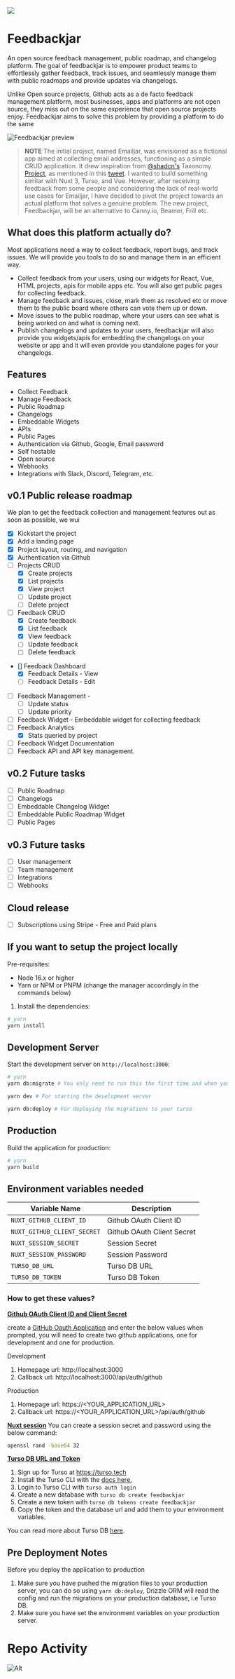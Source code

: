 [<img src="https://essentials.supersaas.dev/supersaas-banner.png">](http://supersaas.dev?ref=github-feedbackjar)

# Feedbackjar

An open source feedback management, public roadmap, and changelog platform. The goal of feedbackjar is to empower product teams to effortlessly gather feedback, track issues, and seamlessly manage them with public roadmaps and provide updates via changelogs.

Unlike Open source projects, Github acts as a de facto feedback management platform, most businesses, apps and platforms are not open source, they miss out on the same experience that open source projects enjoy. Feedbackjar aims to solve this problem by providing a platform to do the same

![Feedbackjar preview](https://feedbackjar.app/feedbackjar-dashboard.png)

> **NOTE**
> The initial project, named Emailjar, was envisioned as a fictional app aimed at collecting email addresses, functioning as a simple CRUD application. It drew inspiration from [@shadcn's](https://twitter.com/shadcn) Taxonomy [Project](https://tx.shadcn.com/), as mentioned in this [tweet](https://twitter.com/fayazara/status/1673915381499727872). I wanted to build something similar with Nuxt 3, Turso, and Vue. However, after receiving feedback from some people and considering the lack of real-world use cases for Emailjar, I have decided to pivot the project towards an actual platform that solves a genuine problem. The new project, Feedbackjar, will be an alternative to Canny.io, Beamer, Frill etc.

## What does this platform actually do?

Most applications need a way to collect feedback, report bugs, and track issues. We will provide you tools to do so and manage them in an efficient way.

- Collect feedback from your users, using our widgets for React, Vue, HTML projects, apis for mobile apps etc. You will also get public pages for collecting feedback.
- Manage feedback and issues, close, mark them as resolved etc or move them to the public board where others can vote them up or down.
- Move issues to the public roadmap, where your users can see what is being worked on and what is coming next.
- Publish changelogs and updates to your users, feedbackjar will also provide you widgets/apis for embedding the changelogs on your website or app and it will even provide you standalone pages for your changelogs.

## Features

- Collect Feedback
- Manage Feedback
- Public Roadmap
- Changelogs
- Embeddable Widgets
- APIs
- Public Pages
- Authentication via Github, Google, Email password
- Self hostable
- Open source
- Webhooks
- Integrations with Slack, Discord, Telegram, etc.

## v0.1 Public release roadmap

We plan to get the feedback collection and management features out as soon as possible, we wui

- [x] Kickstart the project
- [x] Add a landing page
- [x] Project layout, routing, and navigation
- [x] Authentication via Github
- [ ] Projects CRUD
  - [x] Create projects
  - [x] List projects
  - [x] View project
  - [ ] Update project
  - [ ] Delete project
- [ ] Feedback CRUD
  - [x] Create feedback
  - [x] List feedback
  - [x] View feedback
  - [ ] Update feedback
  - [ ] Delete feedback
- [] Feedback Dashboard
  - [x] Feedback Details - View
  - [ ] Feedback Details - Edit
- [ ] Feedback Management -
  - [ ] Update status
  - [ ] Update priority
- [ ] Feedback Widget - Embeddable widget for collecting feedback
- [ ] Feedback Analytics
  - [x] Stats queried by project
- [ ] Feedback Widget Documentation
- [ ] Feedback API and API key management.

## v0.2 Future tasks

- [ ] Public Roadmap
- [ ] Changelogs
- [ ] Embeddable Changelog Widget
- [ ] Embeddable Public Roadmap Widget
- [ ] Public Pages

## v0.3 Future tasks

- [ ] User management
- [ ] Team management
- [ ] Integrations
- [ ] Webhooks

## Cloud release

- [ ] Subscriptions using Stripe - Free and Paid plans

## If you want to setup the project locally

Pre-requisites:

- Node 16.x or higher
- Yarn or NPM or PNPM (change the manager accordingly in the commands below)

1. Install the dependencies:

```bash
# yarn
yarn install
```

## Development Server

Start the development server on `http://localhost:3000`:

```bash
# yarn
yarn db:migrate # You only need to run this the first time and when you make changes to the database schema

yarn dev # For starting the development server

yarn db:deploy # For deploying the migrations to your turso
```

## Production

Build the application for production:

```bash
# yarn
yarn build
```

## Environment variables needed

| Variable Name               | Description                |
| --------------------------- | -------------------------- |
| `NUXT_GITHUB_CLIENT_ID`     | Github OAuth Client ID     |
| `NUXT_GITHUB_CLIENT_SECRET` | Github OAuth Client Secret |
| `NUXT_SESSION_SECRET`       | Session Secret             |
| `NUXT_SESSION_PASSWORD`     | Session Password           |
| `TURSO_DB_URL`              | Turso DB URL               |
| `TURSO_DB_TOKEN`            | Turso DB Token             |

### How to get these values?

**<u>Github OAuth Client ID and Client Secret</u>**

create a [GitHub Oauth Application](https://github.com/settings/applications/new) and enter the below values when prompted, you will need to create two github applications, one for development and one for production.

Development

1. Homepage url: http://localhost:3000
2. Callback url: http://localhost:3000/api/auth/github

Production

1. Homepage url: https://<YOUR_APPLICATION_URL>
2. Callback url: https://<YOUR_APPLICATION_URL>/api/auth/github

**<u>Nuxt session</u>**
You can create a session secret and password using the below command:

```bash
openssl rand -base64 32
```

**<u>Turso DB URL and Token</u>**

1. Sign up for Turso at https://turso.tech
2. Install the Turso CLI with the [docs here.](https://docs.turso.tech/tutorials/get-started-turso-cli/step-01-installation)
3. Login to Turso CLI with `turso auth login`
4. Create a new database with `turso db create feedbackjar`
5. Create a new token with `turso db tokens create feedbackjar`
6. Copy the token and the database url and add them to your environment variables.

You can read more about Turso DB [here](https://docs.turso.tech/reference/turso-cli).

## Pre Deployment Notes

Before you deploy the application to production

1. Make sure you have pushed the migration files to your production server, you can do so using `yarn db:deploy`, Drizzle ORM will read the config and run the migrations on your production database, i.e Turso DB.
2. Make sure you have set the environment variables on your production server.

# Repo Activity
![Alt](https://repobeats.axiom.co/api/embed/f4994a6e53330008c62e5a7e46c94ea99a76948f.svg "Repobeats analytics image")

